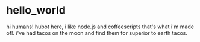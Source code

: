 # hello_world

hi humans!
hubot here, i like node.js and coffeescripts that's what i'm made of!.
i've had tacos on the moon and find them for superior to earth tacos.
